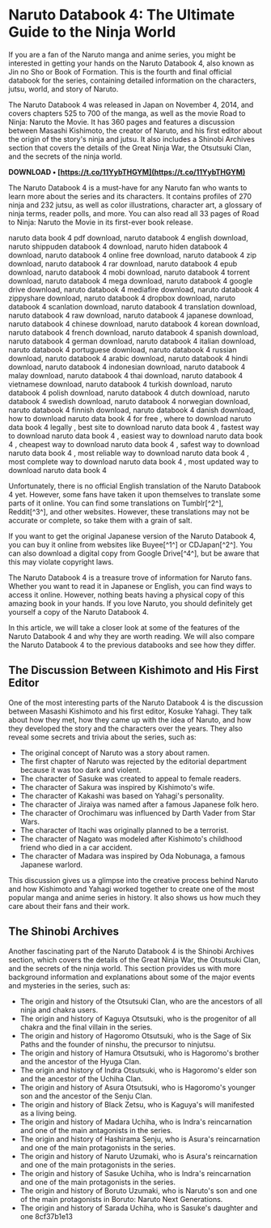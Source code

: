
 
# Naruto Databook 4: The Ultimate Guide to the Ninja World
 
If you are a fan of the Naruto manga and anime series, you might be interested in getting your hands on the Naruto Databook 4, also known as Jin no Sho or Book of Formation. This is the fourth and final official databook for the series, containing detailed information on the characters, jutsu, world, and story of Naruto.
 
The Naruto Databook 4 was released in Japan on November 4, 2014, and covers chapters 525 to 700 of the manga, as well as the movie Road to Ninja: Naruto the Movie. It has 360 pages and features a discussion between Masashi Kishimoto, the creator of Naruto, and his first editor about the origin of the story's ninja and jutsu. It also includes a Shinobi Archives section that covers the details of the Great Ninja War, the Otsutsuki Clan, and the secrets of the ninja world.
 
**DOWNLOAD • [https://t.co/11YybTHGYM](https://t.co/11YybTHGYM)**


 
The Naruto Databook 4 is a must-have for any Naruto fan who wants to learn more about the series and its characters. It contains profiles of 270 ninja and 232 jutsu, as well as color illustrations, character art, a glossary of ninja terms, reader polls, and more. You can also read all 33 pages of Road to Ninja: Naruto the Movie in its first-ever book release.
 
naruto data book 4 pdf download,  naruto databook 4 english download,  naruto shippuden databook 4 download,  naruto hiden databook 4 download,  naruto databook 4 online free download,  naruto databook 4 zip download,  naruto databook 4 rar download,  naruto databook 4 epub download,  naruto databook 4 mobi download,  naruto databook 4 torrent download,  naruto databook 4 mega download,  naruto databook 4 google drive download,  naruto databook 4 mediafire download,  naruto databook 4 zippyshare download,  naruto databook 4 dropbox download,  naruto databook 4 scanlation download,  naruto databook 4 translation download,  naruto databook 4 raw download,  naruto databook 4 japanese download,  naruto databook 4 chinese download,  naruto databook 4 korean download,  naruto databook 4 french download,  naruto databook 4 spanish download,  naruto databook 4 german download,  naruto databook 4 italian download,  naruto databook 4 portuguese download,  naruto databook 4 russian download,  naruto databook 4 arabic download,  naruto databook 4 hindi download,  naruto databook 4 indonesian download,  naruto databook 4 malay download,  naruto databook 4 thai download,  naruto databook 4 vietnamese download,  naruto databook 4 turkish download,  naruto databook 4 polish download,  naruto databook 4 dutch download,  naruto databook 4 swedish download,  naruto databook 4 norwegian download,  naruto databook 4 finnish download,  naruto databook 4 danish download,  how to download naruto data book 4 for free ,  where to download naruto data book 4 legally ,  best site to download naruto data book 4 ,  fastest way to download naruto data book 4 ,  easiest way to download naruto data book 4 ,  cheapest way to download naruto data book 4 ,  safest way to download naruto data book 4 ,  most reliable way to download naruto data book 4 ,  most complete way to download naruto data book 4 ,  most updated way to download naruto data book 4
 
Unfortunately, there is no official English translation of the Naruto Databook 4 yet. However, some fans have taken it upon themselves to translate some parts of it online. You can find some translations on Tumblr[^2^], Reddit[^3^], and other websites. However, these translations may not be accurate or complete, so take them with a grain of salt.
 
If you want to get the original Japanese version of the Naruto Databook 4, you can buy it online from websites like Buyee[^1^] or CDJapan[^2^]. You can also download a digital copy from Google Drive[^4^], but be aware that this may violate copyright laws.
 
The Naruto Databook 4 is a treasure trove of information for Naruto fans. Whether you want to read it in Japanese or English, you can find ways to access it online. However, nothing beats having a physical copy of this amazing book in your hands. If you love Naruto, you should definitely get yourself a copy of the Naruto Databook 4.
  
In this article, we will take a closer look at some of the features of the Naruto Databook 4 and why they are worth reading. We will also compare the Naruto Databook 4 to the previous databooks and see how they differ.
 
## The Discussion Between Kishimoto and His First Editor
 
One of the most interesting parts of the Naruto Databook 4 is the discussion between Masashi Kishimoto and his first editor, Kosuke Yahagi. They talk about how they met, how they came up with the idea of Naruto, and how they developed the story and the characters over the years. They also reveal some secrets and trivia about the series, such as:
 
- The original concept of Naruto was a story about ramen.
- The first chapter of Naruto was rejected by the editorial department because it was too dark and violent.
- The character of Sasuke was created to appeal to female readers.
- The character of Sakura was inspired by Kishimoto's wife.
- The character of Kakashi was based on Yahagi's personality.
- The character of Jiraiya was named after a famous Japanese folk hero.
- The character of Orochimaru was influenced by Darth Vader from Star Wars.
- The character of Itachi was originally planned to be a terrorist.
- The character of Nagato was modeled after Kishimoto's childhood friend who died in a car accident.
- The character of Madara was inspired by Oda Nobunaga, a famous Japanese warlord.

This discussion gives us a glimpse into the creative process behind Naruto and how Kishimoto and Yahagi worked together to create one of the most popular manga and anime series in history. It also shows us how much they care about their fans and their work.
 
## The Shinobi Archives
 
Another fascinating part of the Naruto Databook 4 is the Shinobi Archives section, which covers the details of the Great Ninja War, the Otsutsuki Clan, and the secrets of the ninja world. This section provides us with more background information and explanations about some of the major events and mysteries in the series, such as:

- The origin and history of the Otsutsuki Clan, who are the ancestors of all ninja and chakra users.
- The origin and history of Kaguya Otsutsuki, who is the progenitor of all chakra and the final villain in the series.
- The origin and history of Hagoromo Otsutsuki, who is the Sage of Six Paths and the founder of ninshu, the precursor to ninjutsu.
- The origin and history of Hamura Otsutsuki, who is Hagoromo's brother and the ancestor of the Hyuga Clan.
- The origin and history of Indra Otsutsuki, who is Hagoromo's elder son and the ancestor of the Uchiha Clan.
- The origin and history of Asura Otsutsuki, who is Hagoromo's younger son and the ancestor of the Senju Clan.
- The origin and history of Black Zetsu, who is Kaguya's will manifested as a living being.
- The origin and history of Madara Uchiha, who is Indra's reincarnation and one of the main antagonists in the series.
- The origin and history of Hashirama Senju, who is Asura's reincarnation and one of the main protagonists in the series.
- The origin and history of Naruto Uzumaki, who is Asura's reincarnation and one of the main protagonists in the series.
- The origin and history of Sasuke Uchiha, who is Indra's reincarnation and one of the main protagonists in the series.
- The origin and history of Boruto Uzumaki, who is Naruto's son and one of the main protagonists in Boruto: Naruto Next Generations.
- The origin and history of Sarada Uchiha, who is Sasuke's daughter and one 8cf37b1e13


